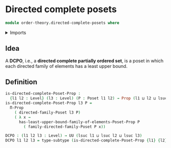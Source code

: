 # Directed complete posets

```agda
module order-theory.directed-complete-posets where
```

<details><summary>Imports</summary>

```agda
open import foundation.inhabited-types
open import foundation.propositions
open import foundation.subtypes
open import foundation.universe-levels

open import order-theory.directed-families
open import order-theory.least-upper-bounds-posets
open import order-theory.posets
```

</details>

## Idea

A **DCPO**, i.e., a **directed complete partially ordered set**, is a poset in
which each directed family of elements has a least upper bound.

## Definition

```agda
is-directed-complete-Poset-Prop :
  {l1 l2 : Level} (l3 : Level) (P : Poset l1 l2) → Prop (l1 ⊔ l2 ⊔ lsuc l3)
is-directed-complete-Poset-Prop l3 P =
  Π-Prop
    ( directed-family-Poset l3 P)
    ( λ x →
      has-least-upper-bound-family-of-elements-Poset-Prop P
        ( family-directed-family-Poset P x))

DCPO : (l1 l2 l3 : Level) → UU (lsuc l1 ⊔ lsuc l2 ⊔ lsuc l3)
DCPO l1 l2 l3 = type-subtype (is-directed-complete-Poset-Prop {l1} {l2} l3)
```
